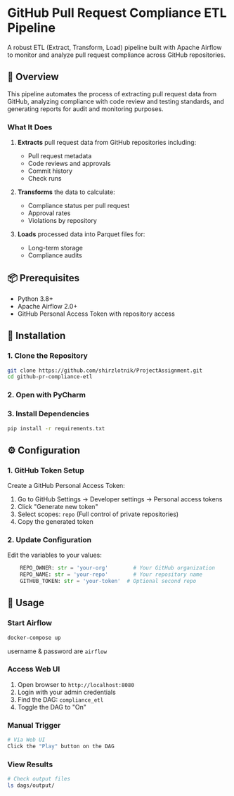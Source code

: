 # GitHub Pull Request Compliance ETL Pipeline

A robust ETL (Extract, Transform, Load) pipeline built with Apache Airflow to monitor and analyze pull request compliance across GitHub repositories.

## 🎯 Overview

This pipeline automates the process of extracting pull request data from GitHub, analyzing compliance with code review and testing standards, and generating reports for audit and monitoring purposes.

### What It Does

1. **Extracts** pull request data from GitHub repositories including:
   - Pull request metadata
   - Code reviews and approvals
   - Commit history
   - Check runs

2. **Transforms** the data to calculate:
   - Compliance status per pull request
   - Approval rates
   - Violations by repository

3. **Loads** processed data into Parquet files for:
   - Long-term storage
   - Compliance audits

## 📦 Prerequisites

- Python 3.8+
- Apache Airflow 2.0+
- GitHub Personal Access Token with repository access

## 🚀 Installation

### 1. Clone the Repository

```bash
git clone https://github.com/shirzlotnik/ProjectAssignment.git
cd github-pr-compliance-etl
```

### 2. Open with PyCharm


### 3. Install Dependencies

```bash
pip install -r requirements.txt
```


## ⚙️ Configuration

### 1. GitHub Token Setup

Create a GitHub Personal Access Token:

1. Go to GitHub Settings → Developer settings → Personal access tokens
2. Click "Generate new token"
3. Select scopes: `repo` (Full control of private repositories)
4. Copy the generated token

### 2. Update Configuration

Edit the variables to your values:

```python
    REPO_OWNER: str = 'your-org'        # Your GitHub organization
    REPO_NAME: str = 'your-repo'        # Your repository name
    GITHUB_TOKEN: str = 'your-token'  # Optional second repo
```

## 📖 Usage

### Start Airflow

```bash
docker-compose up
```
username & password are `airflow`

### Access Web UI

1. Open browser to `http://localhost:8080`
2. Login with your admin credentials
3. Find the DAG: `compliance_etl`
4. Toggle the DAG to "On"

### Manual Trigger

```bash
# Via Web UI
Click the "Play" button on the DAG
```

### View Results

```bash
# Check output files
ls dags/output/

```
